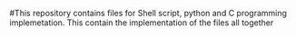 #This repository contains files for Shell script, python and C programming implemetation.
This contain the implementation of the files all together
